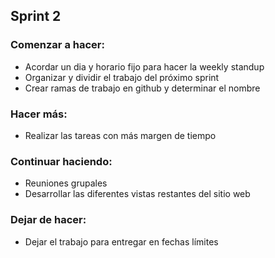 ## Sprint 2

### Comenzar a hacer:
- Acordar un dia y horario fijo para hacer la weekly standup
- Organizar y dividir el trabajo del próximo sprint
- Crear ramas de trabajo en github y determinar el nombre

### Hacer más:
- Realizar las tareas con más margen de tiempo

### Continuar haciendo:
- Reuniones grupales
- Desarrollar las diferentes vistas restantes del sitio web

### Dejar de hacer:
- Dejar el trabajo para entregar en fechas límites